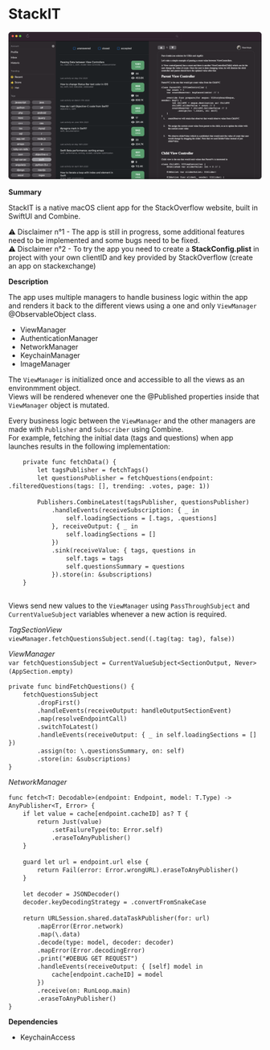 # StackIT

![alt text](app-screenshot.png)

**Summary**

StackIT is a native macOS client app for the StackOverflow website, built in SwiftUI and Combine.

⚠️ Disclaimer n°1 - The app is still in progress, some additional features need to be implemented and some bugs need to be fixed. <br>
⚠️ Disclaimer n°2 - To try the app you need to create a <b>StackConfig.plist</b> in project with your own clientID and key provided by StackOverflow (create an app on stackexchange)

**Description**

The app uses multiple managers to handle business logic within the app and renders it back to the different views using a one and only `ViewManager` @ObservableObject class.

- ViewManager
- AuthenticationManager
- NetworkManager
- KeychainManager
- ImageManager

The `ViewManager` is initialized once and accessible to all the views as an environmment object.<br>
Views will be rendered whenever one the @Published properties inside that `ViewManager` object is mutated.

Every business logic between the `ViewManager` and the other managers are made with `Publisher` and `Subscriber` using Combine. <br>
For example, fetching the initial data (tags and questions) when app launches results in the following implementation:

```
    private func fetchData() {
        let tagsPublisher = fetchTags()
        let questionsPublisher = fetchQuestions(endpoint: .filteredQuestions(tags: [], trending: .votes, page: 1))
        
        Publishers.CombineLatest(tagsPublisher, questionsPublisher)
            .handleEvents(receiveSubscription: { _ in
                self.loadingSections = [.tags, .questions]
            }, receiveOutput: { _ in
                self.loadingSections = []
            })
            .sink(receiveValue: { tags, questions in
                self.tags = tags
                self.questionsSummary = questions
            }).store(in: &subscriptions)
    }        
        
```

Views send new values to the `ViewManager` using `PassThroughSubject` and `CurrentValueSubject` variables whenever a new action is required. <br>

_TagSectionView_<br>
`viewManager.fetchQuestionsSubject.send((.tag(tag: tag), false))`

_ViewManager_<br>
`var fetchQuestionsSubject = CurrentValueSubject<SectionOutput, Never>(AppSection.empty)`<br>
```
private func bindFetchQuestions() {
    fetchQuestionsSubject
        .dropFirst()
        .handleEvents(receiveOutput: handleOutputSectionEvent)
        .map(resolveEndpointCall)
        .switchToLatest()
        .handleEvents(receiveOutput: { _ in self.loadingSections = [] })
        .assign(to: \.questionsSummary, on: self)
        .store(in: &subscriptions)
}
```
_NetworkManager_<br>
```
func fetch<T: Decodable>(endpoint: Endpoint, model: T.Type) -> AnyPublisher<T, Error> {
    if let value = cache[endpoint.cacheID] as? T {
        return Just(value)
            .setFailureType(to: Error.self)
            .eraseToAnyPublisher()
    }
        
    guard let url = endpoint.url else {
        return Fail(error: Error.wrongURL).eraseToAnyPublisher()
    }
                
    let decoder = JSONDecoder()
    decoder.keyDecodingStrategy = .convertFromSnakeCase
        
    return URLSession.shared.dataTaskPublisher(for: url)
        .mapError(Error.network)
        .map(\.data)
        .decode(type: model, decoder: decoder)
        .mapError(Error.decodingError)
        .print("#DEBUG GET REQUEST")
        .handleEvents(receiveOutput: { [self] model in
            cache[endpoint.cacheID] = model
        })
        .receive(on: RunLoop.main)
        .eraseToAnyPublisher()
}
```

**Dependencies**

- KeychainAccess
